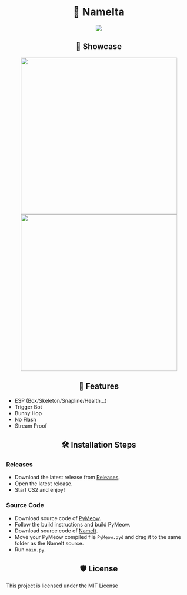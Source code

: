 <h1 align="center" id="title">🐍 NameIta</h1>
<p align="center"><img src="https://socialify.git.ci/g0ldyy/NameIt/image?description=1&descriptionEditable=first%20external%20cs2%20cheat%20fully%20written%20in%20python&font=Raleway&language=1&logo=https%3A%2F%2Fi.imgur.com%2Fex4XTRe.png&name=1&owner=1&pattern=Solid&stargazers=1&theme=Dark"/></p>

<h2 align="center">🚀 Showcase</h2>
<p align="center"><img src="https://i.imgur.com/yGyQkvo.png" width="425"/> <img src="https://i.imgur.com/QyPZCFy.png" width="425"/></p>

<h2 align="center">🧐 Features</h2>

*   ESP (Box/Skeleton/Snapline/Health...)
*   Trigger Bot
*   Bunny Hop
*   No Flash
*   Stream Proof

<h2 align="center">🛠️ Installation Steps</h2>
<h3>Releases</h3>

*   Download the latest release from [Releases](https://github.com/g0ldyy/NameIt/releases).
*   Open the latest release.
*   Start CS2 and enjoy!

<h3>Source Code</h3>

*   Download source code of [PyMeow](https://github.com/qb-0/pyMeow).
*   Follow the build instructions and build PyMeow.
*   Download source code of [NameIt](https://github.com/g0ldyy/NameIt).
*   Move your PyMeow compiled file `PyMeow.pyd` and drag it to the same folder as the NameIt source.
*   Run `main.py`.

<h2 align="center">🛡️ License</h2>
<p>This project is licensed under the MIT License</p>
